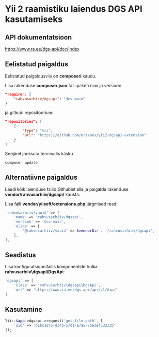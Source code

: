 Yii 2 raamistiku laiendus DGS API kasutamiseks
==============================================

API dokumentatsioon
-------------------
https://www.ra.ee/dgs-api/doc/index

Eelistatud paigaldus
--------------------

Eelistatud paigaldusviis on **composeri** kaudu.

Lisa rakenduse **composer.json** faili paketi nimi ja versioon:

```json
"require": {
    "rahvusarhiiv/dgsapi": "dev-main"
}
```

ja githubi repositoorium:

```json
"repositories": [
    {
        "type": "vcs",
        "url": "https://github.com/erikuus/yii2-dgsapi-extension"
    }
]
```

Seejärel jooksuta terminalis käsku

```shell
composer update
```

Alternatiivne paigaldus
-----------------------

Laadi kõik laienduse failid Githubist alla ja paigalda rakenduse **vendor/rahvusarhiiv/dgsapi/** kausta.

Lisa faili **vendor/yiisoft/extensions.php** järgmised read:

```php
'rahvusarhiiv/vauid' => [
    'name' => 'rahvusarhiiv/dgsapi',
    'version' => 'dev-main',
    'alias' => [
        '@rahvusarhiiv/vauid' => $vendorDir . '/rahvusarhiiv/dgsapi',
    ],
],
```

Seadistus
---------
Lisa konfiguratsioonifailis komponentide hulka **rahvusarhiiv\dgsapi\DgsApi**:

```php
'dgsapi' => [
    'class' => 'rahvusarhiiv\dgsapi\DgsApi',
    'url' => 'https://www.ra.ee/dgs-api/api/v1/dip/'
]
```

Kasutamine
----------
```php
Yii::$app->dgsapi->request('get-file-path', [
    'uid' => 'b1bc1876-d34b-57d1-a7a5-7563ef53333b'
]);
